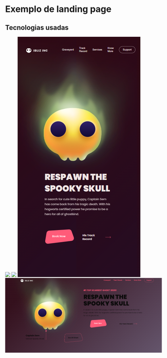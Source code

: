 
<h1> Exemplo de landing page </h1>

 <h2> Tecnologias usadas</h2>
 <img src=	"https://img.shields.io/badge/HTML5-E34F26?style=for-the-badge&logo=html5&logoColor=white">
 <img src= "https://img.shields.io/badge/CSS3-1572B6?style=for-the-badge&logo=css3&logoColor=white">
 
 <img src= "https://github.com/GraziPresotto/Halloween-Skull/blob/master/assets/mobile%20skull.png" >
 <img src="https://github.com/GraziPresotto/Halloween-Skull/blob/master/assets/desktop%20skull.png" >

